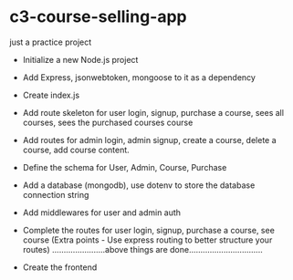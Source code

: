 # c3-course-selling-app
just a practice project


*   Initialize a new Node.js project

*   Add Express, jsonwebtoken, mongoose to it as a dependency

*   Create index.js

*   Add route skeleton for user login, signup, purchase a course, sees all courses, sees the purchased courses course

*   Add routes for admin login, admin signup, create a course, delete a course, add course content.

*   Define the schema for User, Admin, Course, Purchase

*   Add a database (mongodb), use dotenv to store the database connection string

*   Add middlewares for user and admin auth

*   Complete the routes for user login, signup, purchase a course, see course (Extra points - Use express routing to better structure your routes)
.......................above things are done................................
*   Create the frontend
